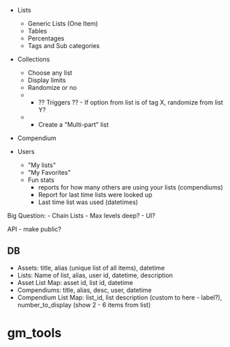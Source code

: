 - Lists
	- Generic Lists (One Item)
	- Tables
	- Percentages
	- Tags and Sub categories
- Collections
	- Choose any list
	- Display limits
	- Randomize or no
	
	* - ?? Triggers ?? - If option from list is of tag X, randomize from list Y?
	
	* - Create a "Multi-part" list

- Compendium
	

- Users
	- "My lists"
	- "My Favorites"
	- Fun stats
		- reports for how many others are using your lists (compendiums)
		- Report for last time lists were looked up
		- Last time list was used (datetimes)


Big Question:
	- Chain Lists
		- Max levels deep?
		- UI?


API - make public?



DB
--
- Assets: title, alias (unique list of all items), datetime
- Lists: Name of list, alias, user id, datetime, description 
- Asset List Map: asset id, list id, datetime
- Compendiums: title, alias, desc, user, datetime
- Compendium List Map: list_id, list description (custom to here - label?), number_to_display (show 2 - 6 items from list)

# gm_tools
